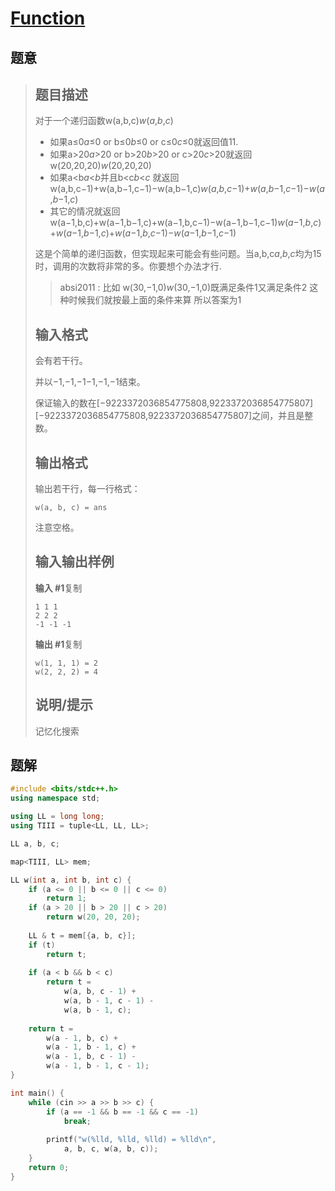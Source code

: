 #  [Function](https://www.luogu.com.cn/problem/P1464)

## 题意

>   ## 题目描述
>
>   对于一个递归函数w(a,b,c)*w*(*a*,*b*,*c*)
>
>   -   如果a≤0*a*≤0 or b≤0*b*≤0 or c≤0*c*≤0就返回值11.
>   -   如果a>20*a*>20 or b>20*b*>20 or c>20*c*>20就返回w(20,20,20)*w*(20,20,20)
>   -   如果a<b*a*<*b*并且b<c*b*<*c* 就返回w(a,b,c−1)+w(a,b−1,c−1)−w(a,b−1,c)*w*(*a*,*b*,*c*−1)+*w*(*a*,*b*−1,*c*−1)−*w*(*a*,*b*−1,*c*)
>   -   其它的情况就返回w(a−1,b,c)+w(a−1,b−1,c)+w(a−1,b,c−1)−w(a−1,b−1,c−1)*w*(*a*−1,*b*,*c*)+*w*(*a*−1,*b*−1,*c*)+*w*(*a*−1,*b*,*c*−1)−*w*(*a*−1,*b*−1,*c*−1)
>
>   这是个简单的递归函数，但实现起来可能会有些问题。当a,b,c*a*,*b*,*c*均为15时，调用的次数将非常的多。你要想个办法才行.
>
>   >   absi2011 : 比如 w(30,−1,0)*w*(30,−1,0)既满足条件1又满足条件2
>   >   这种时候我们就按最上面的条件来算
>   >   所以答案为1
>
>   ## 输入格式
>
>   会有若干行。
>
>   并以−1,−1,−1−1,−1,−1结束。
>
>   保证输入的数在[−9223372036854775808,9223372036854775807][−9223372036854775808,9223372036854775807]之间，并且是整数。
>
>   ## 输出格式
>
>   输出若干行，每一行格式：
>
>   ```
>   w(a, b, c) = ans
>   ```
>
>   注意空格。
>
>   ## 输入输出样例
>
>   **输入 #1**复制
>
>   ```
>   1 1 1
>   2 2 2
>   -1 -1 -1
>   ```
>
>   **输出 #1**复制
>
>   ```
>   w(1, 1, 1) = 2
>   w(2, 2, 2) = 4
>   ```
>
>   ## 说明/提示
>
>   记忆化搜索

## 题解



```c++
#include <bits/stdc++.h>
using namespace std;

using LL = long long;
using TIII = tuple<LL, LL, LL>;

LL a, b, c;

map<TIII, LL> mem;

LL w(int a, int b, int c) {
    if (a <= 0 || b <= 0 || c <= 0)
        return 1;
    if (a > 20 || b > 20 || c > 20)
        return w(20, 20, 20);
    
    LL & t = mem[{a, b, c}];
    if (t)
        return t;
    
    if (a < b && b < c)
        return t =
            w(a, b, c - 1) + 
            w(a, b - 1, c - 1) - 
            w(a, b - 1, c);
    
    return t = 
        w(a - 1, b, c) + 
        w(a - 1, b - 1, c) + 
        w(a - 1, b, c - 1) - 
        w(a - 1, b - 1, c - 1);
}

int main() {
    while (cin >> a >> b >> c) {
        if (a == -1 && b == -1 && c == -1)
            break;
        
        printf("w(%lld, %lld, %lld) = %lld\n",
            a, b, c, w(a, b, c));
    }
    return 0;
}
```



```python3

```

